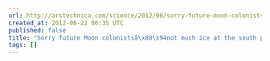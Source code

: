 ```yaml
---
url: http://arstechnica.com/science/2012/06/sorry-future-moon-colonists-not-much-ice-at-the-south-pole/
created_at: 2012-06-22 06:35 UTC
published: false
title: "Sorry future Moon colonistsâ\x80\x94not much ice at the south pole | Ars Technica"
tags: []
---
```



